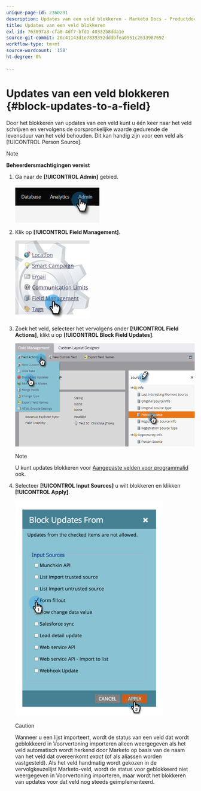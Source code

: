 ```yaml
---
unique-page-id: 2360291
description: Updates van een veld blokkeren - Marketo Docs - Productdocumentatie
title: Updates van een veld blokkeren
exl-id: 763097a3-cfa0-4df7-bfd1-40332b8dda1e
source-git-commit: 20c41143d1e7839352dddbfea0951c2633987692
workflow-type: tm+mt
source-wordcount: '158'
ht-degree: 0%

---
```


# Updates van een veld blokkeren {#block-updates-to-a-field}

Door het blokkeren van updates van een veld kunt u één keer naar het veld schrijven en vervolgens de oorspronkelijke waarde gedurende de levensduur van het veld behouden. Dit kan handig zijn voor een veld als [!UICONTROL Person Source].

>[!NOTE]
>
>**Beheerdersmachtigingen vereist**

1. Ga naar de **[!UICONTROL Admin]** gebied.

   ![](assets/block-updates-to-a-field-1.png)

1. Klik op **[!UICONTROL Field Management]**.

   ![](assets/block-updates-to-a-field-2.png)

1. Zoek het veld, selecteer het vervolgens onder **[!UICONTROL Field Actions]**, klikt u op **[!UICONTROL Block Field Updates]**.

   ![](assets/block-updates-to-a-field-3.png)

   >[!NOTE]
   >
   >U kunt updates blokkeren voor [Aangepaste velden voor programmalid](/help/marketo/product-docs/core-marketo-concepts/programs/working-with-programs/program-member-custom-fields.md) ook.

1. Selecteer **[!UICONTROL Input Sources]** u wilt blokkeren en klikken **[!UICONTROL Apply]**.

   ![](assets/block-updates-to-a-field-4.png)

   >[!CAUTION]
   >
   >Wanneer u een lijst importeert, wordt de status van een veld dat wordt geblokkeerd in Voorvertoning importeren alleen weergegeven als het veld automatisch wordt herkend door Marketo op basis van de naam van het veld dat overeenkomt _exact_ (of als aliassen worden vastgesteld). Als het veld handmatig wordt gekozen in de vervolgkeuzelijst Marketo-veld, wordt de status voor geblokkeerd niet weergegeven in Voorvertoning importeren, maar wordt het blokkeren van updates voor dat veld nog steeds geïmplementeerd.
